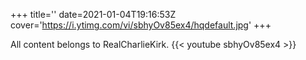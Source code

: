 +++
title=''
date=2021-01-04T19:16:53Z
cover='https://i.ytimg.com/vi/sbhyOv85ex4/hqdefault.jpg'
+++

All content belongs to RealCharlieKirk.
{{< youtube sbhyOv85ex4 >}}
